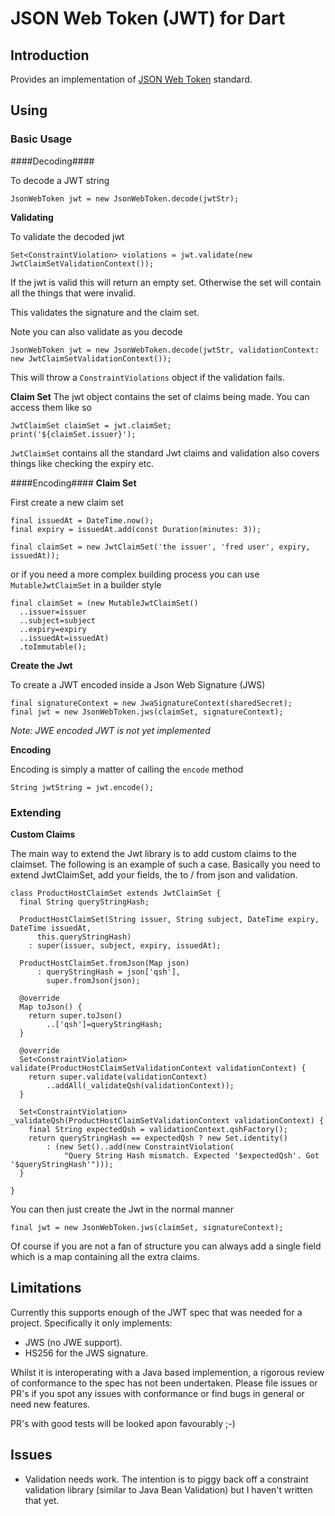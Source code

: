 # JSON Web Token (JWT) for Dart

## Introduction

Provides an implementation of [JSON Web Token](http://tools.ietf.org/html/draft-ietf-oauth-json-web-token-19) standard.
    
## Using
### Basic Usage

####Decoding####

To decode a JWT string

```
JsonWebToken jwt = new JsonWebToken.decode(jwtStr);
```
**Validating**

To validate the decoded jwt

```
Set<ConstraintViolation> violations = jwt.validate(new JwtClaimSetValidationContext());
```

If the jwt is valid this will return an empty set. Otherwise the set will contain all the things that were invalid.

This validates the signature and the claim set.

Note you can also validate as you decode

```
JsonWebToken jwt = new JsonWebToken.decode(jwtStr, validationContext: new JwtClaimSetValidationContext());

```

This will throw a `ConstraintViolations` object if the validation fails.

**Claim Set**
The jwt object contains the set of claims being made. You can access them like so

```
JwtClaimSet claimSet = jwt.claimSet;
print('${claimSet.issuer}');
```
`JwtClaimSet` contains all the standard Jwt claims and validation also covers things like checking the expiry etc.

####Encoding####
**Claim Set**

First create a new claim set 

```
final issuedAt = DateTime.now();
final expiry = issuedAt.add(const Duration(minutes: 3));

final claimSet = new JwtClaimSet('the issuer', 'fred user', expiry, issuedAt));
```

or if you need a more complex building process you can use `MutableJwtClaimSet` in a builder style

```
final claimSet = (new MutableJwtClaimSet()
  ..issuer=issuer
  ..subject=subject
  ..expiry=expiry
  ..issuedAt=issuedAt)
  .toImmutable();
```
**Create the Jwt**

To create a JWT encoded inside a Json Web Signature (JWS)

```
final signatureContext = new JwaSignatureContext(sharedSecret);
final jwt = new JsonWebToken.jws(claimSet, signatureContext);
``` 
_Note: JWE encoded JWT is not yet implemented_

**Encoding**

Encoding is simply a matter of calling the `encode` method

```
String jwtString = jwt.encode();
```

### Extending

**Custom Claims**

The main way to extend the Jwt library is to add custom claims to the claimset. The following is an example of such a case.
Basically you need to extend JwtClaimSet, add your fields, the to / from json and validation.

```
class ProductHostClaimSet extends JwtClaimSet {
  final String queryStringHash;
  
  ProductHostClaimSet(String issuer, String subject, DateTime expiry, DateTime issuedAt,
      this.queryStringHash) 
    : super(issuer, subject, expiry, issuedAt);
  
  ProductHostClaimSet.fromJson(Map json)
      : queryStringHash = json['qsh'],
        super.fromJson(json);

  @override
  Map toJson() {
    return super.toJson()
        ..['qsh']=queryStringHash;
  }
  
  @override
  Set<ConstraintViolation> validate(ProductHostClaimSetValidationContext validationContext) {
    return super.validate(validationContext)
    	..addAll(_validateQsh(validationContext));
  }
  
  Set<ConstraintViolation> _validateQsh(ProductHostClaimSetValidationContext validationContext) {
    final String expectedQsh = validationContext.qshFactory();
    return queryStringHash == expectedQsh ? new Set.identity() 
        : (new Set()..add(new ConstraintViolation(
            "Query String Hash mismatch. Expected '$expectedQsh'. Got '$queryStringHash'")));
  }
  
}
```

You can then just create the Jwt in the normal manner

```
final jwt = new JsonWebToken.jws(claimSet, signatureContext);
``` 
Of course if you are not a fan of structure you can always add a single field which is a map containing all the extra claims.

## Limitations

Currently this supports enough of the JWT spec that was needed for a project. Specifically it only implements:

* JWS (no JWE support).
* HS256 for the JWS signature.

Whilst it is interoperating with a Java based implemention, a rigorous review of conformance to the spec has not been undertaken. Please file issues or PR's if you spot any issues with conformance or find bugs in general or need new features.

PR's with good tests will be looked apon favourably ;-)


## Issues

* Validation needs work. The intention is to piggy back off a constraint validation library (similar to Java Bean Validation) but I haven't written that yet.

